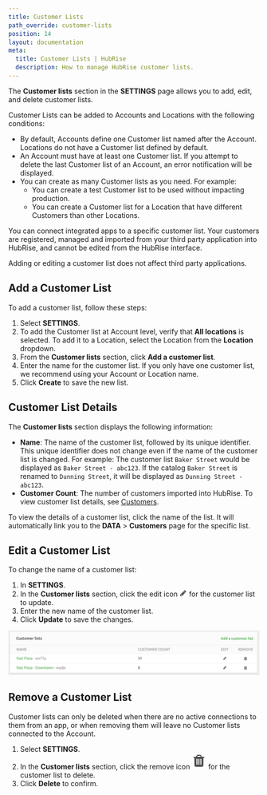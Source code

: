 ```yaml
---
title: Customer Lists
path_override: customer-lists
position: 14
layout: documentation
meta:
  title: Customer Lists | HubRise
  description: How to manage HubRise customer lists.
---
```


The **Customer lists** section in the **SETTINGS** page allows you to add, edit, and delete customer lists.

Customer Lists can be added to Accounts and Locations with the following conditions:

- By default, Accounts define one Customer list named after the Account. Locations do not have a Customer list defined by default.
- An Account must have at least one Customer list. If you attempt to delete the last Customer list of an Account, an error notification will be displayed.
- You can create as many Customer lists as you need. For example:
  - You can create a test Customer list to be used without impacting production.
  - You can create a Customer list for a Location that have different Customers than other Locations.

You can connect integrated apps to a specific customer list. Your customers are registered, managed and imported from your third party application into HubRise, and cannot be edited from the HubRise interface.

Adding or editing a customer list does not affect third party applications.

## Add a Customer List

To add a customer list, follow these steps:

1. Select **SETTINGS**.
1. To add the Customer list at Account level, verify that **All locations** is selected. To add it to a Location, select the Location from the **Location** dropdown.
1. From the **Customer lists** section, click **Add a customer list**.
1. Enter the name for the customer list. If you only have one customer list, we recommend using your Account or Location name.
1. Click **Create** to save the new list.

## Customer List Details

The **Customer lists** section displays the following information:

- **Name**: The name of the customer list, followed by its unique identifier. This unique identifier does not change even if the name of the customer list is changed. For example: The customer list `Baker Street` would be displayed as `Baker Street - abc123`. If the catalog `Baker Street` is renamed to `Dunning Street`, it will be displayed as `Dunning Street - abc123`.
- **Customer Count**: The number of customers imported into HubRise. To view customer list details, see [Customers](/docs/data/#customers).

To view the details of a customer list, click the name of the list. It will automatically link you to the **DATA** > **Customers** page for the specific list.

## Edit a Customer List

To change the name of a customer list:

1. In **SETTINGS**.
1. In the **Customer lists** section, click the edit icon <InlineImage width="15" height="15">![Edit Icon](../images/028-pen-icon.png)</InlineImage> for the customer list to update.
1. Enter the new name of the customer list.
1. Click **Update** to save the changes.

![Edit or remove a customer list](./images/074-edit-remove-customer-list.png)

## Remove a Customer List

Customer lists can only be deleted when there are no active connections to them from an app, or when removing them will leave no Customer lists connected to the Account.

1. Select **SETTINGS**.
1. In the **Customer lists** section, click the remove icon <InlineImage width="15" height="16">![Trash icon](../images/057-2x-trash-icon.png)</InlineImage> for the customer list to delete.
1. Click **Delete** to confirm.
